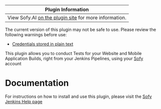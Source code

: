 | Plugin Information                                                                          |
|---------------------------------------------------------------------------------------------|
| View Sofy.AI [on the plugin site](https://plugins.jenkins.io/sofy-ai) for more information. |

The current version of this plugin may not be safe to use. Please review
the following warnings before use:

-   [Credentials stored in plain
    text](https://jenkins.io/security/advisory/2019-10-16/#SECURITY-1431)

  

  
This plugin allows you to conduct Tests for your Website and Mobile
Application Builds, right from your Jenkins Pipelines, using your
[Sofy](https://www.sofy.ai/) account

# Documentation

For instructions on how to install and use this plugin, please visit the
[Sofy Jenkins Help
page](https://help.sofy.ai/integration/jenkins-integration)
